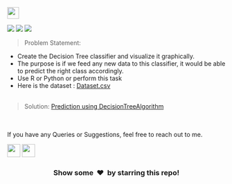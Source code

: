 <img height="27" src="https://img.shields.io/badge/Prediction using Decision Tree Algorithm -Level  Intermediate-orange.svg?&style=for-the-badge&logo=TheSparksFoundation&logoColor=blue"/>
<br>

![](https://img.shields.io/badge/Programming_Language-Python-blue.svg)
![](https://img.shields.io/badge/Main_Tool_Used-Jupyter_Notebook-orange.svg)
![](https://img.shields.io/badge/Status-Complete-green.svg)


> Problem Statement:
- Create the Decision Tree classifier and visualize it graphically.<br>
- The purpose is if we feed any new data to this classifier, it would be able to
predict the right class accordingly. <br>
- Use R or Python or perform this task<br>
- Here is the dataset :
<a href="https://github.com/Kushal997-das/Project-Guidance/blob/main/Machine%20Learning%20and%20Data%20Science/Intermediate/Prediction%20using%20Decision%20Tree%20Algorithm/Iris27%20.csv">Dataset.csv</a><br><br>

> Solution:
<a href="https://github.com/Kushal997-das/Project-Guidance/blob/main/Machine%20Learning%20and%20Data%20Science/Intermediate/Prediction%20using%20Decision%20Tree%20Algorithm/PREDICTION%20USING%20DECISION%20TREE%20ALGORITHM.ipynb">Prediction using DecisionTreeAlgorithm </a>



<br><br>
If you have any Queries or Suggestions, feel free to reach out to me.

[<img height="30" src="https://img.shields.io/badge/linkedin-blue.svg?&style=for-the-badge&logo=linkedin&logoColor=white" />][LinkedIn]
[<img height="30" src="https://img.shields.io/badge/github-black.svg?&style=for-the-badge&logo=github&logoColor=white" />][Github]
<br />

[linkedin]: https://www.linkedin.com/in/kushal-das-7337421a9/
[github]: https://github.com/Kushal997-das/

<h3 align="center">Show some &nbsp;❤️&nbsp; by starring this repo! </h3>
